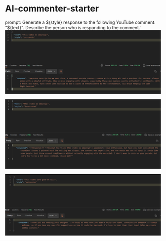 # AI-commenter-starter

prompt: Generate a ${style} response to the following YouTube comment: "${text}". Describe the person who is responding to the comment.`
![result](image.png)

![result](image-1.png)

![result](image-2.png)
